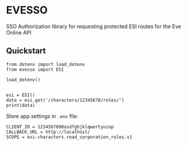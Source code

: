 # EVESSO

SSO Authorization library for requesting protected ESI routes for the Eve Online API

## Quickstart

```
from dotenv import load_dotenv
from evesso import ESI

load_dotenv()


esi = ESI()
data = esi.get('/characters/12345678/roles/')
print(data)
```

Store app settings in `.env` file:

```
CLIENT_ID = 1234567890asdfghjklqwertyuiop
CALLBACK_URL = http://localhost/
SCOPE = esi-characters.read_corporation_roles.v1
```
